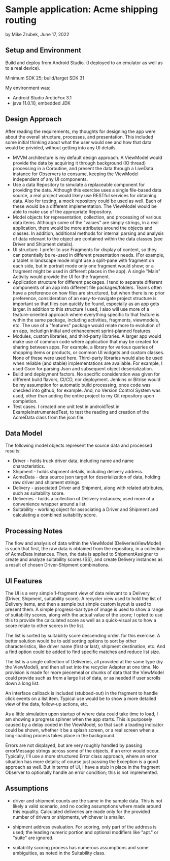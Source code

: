 # Sample application: Acme shipping routing
by Mike Zrubek, June 17, 2022


## Setup and Environment

Build and deploy from Android Studio. (I deployed to an emulator as well as to a real device).

Minimum SDK 25; build/target SDK 31

My environment was:
- Android Studio ArcticFox 3.1
- java 11.0.10, embedded JDK


## Design Approach

After reading the requirements, my thoughts for designing the app were about the overall structure,
processes, and presentation. This included some initial thinking about what the user would see and
how that data would be privided, without getting into any UI details.
- MVVM architecture is my default design approach. A ViewModel would provide the data by acquiring 
  it through background (IO thread) processing in a Coroutine, and present the data through a 
  LiveData instance for Observers to consume, keeping the ViewModel independent of any UI components.
- Use a data Repository to simulate a replaceable component for providing the data. Although 
  this exercise uses a single file-based data source, a real project would likely use RESTful services
  for obtaining data. Also for testing, a mock repository could be used as well. Each of these would
  be a different implementation. The ViewModel would be able to make use of the appropriate Repository.
- Model objects for representation, collection, and processing of various data items. Although some
  of the "values" are simply strings, in a real application, there would be more attributes around
  the objects and classes. In addition, additional methods for internal parsing and analysis of
  data relevant to the object are contained within the data classes (see Driver and Shipment details).
- UI structure. I prefer to use Fragments for display of content, so they can potentially be re-used
  in different presentation needs. (For example, a tablet in landscape mode might use a split-pane with
  fragment on each side, but in portrait mode only one fragment would show; or a fragment might be used
  in different places in the app). A single "Main" Activity would provide the UI for the fragment.
- Application structure for different packages. I tend to separate different components of an app into
  different file packages/folders. Teams often have a preference on how files are structured, but
  when there is no prior preference, consideration of an easy-to-navigate project structure is 
  important so that files can quickly be found, especially as an app gets larger. In addition to this
  structure I used, I also will use more of a feature-oriented approach where everything specific
  to that feature is within the same package, including activities, fragments, viewmodels, etc.
  The use of a "features" package would relate more to evolution of an app, includign initial and
  enhancement sprint-planned features.
- Modules, custom libraries, and third-party libraries. A larger app would make use of common code
  where application that may be created for sharing between apps. For example, a library for various
  queries of shopping items or products, or common UI widgets and custom classes. None of these were
  used here. Third-party libraries would also be used when reliable (and stable) implementations are 
  available. For example, I used Gson for parsing Json and subsequent object deserialization.
- Build and deployment factors. No specific consideration was given for different build flavors, CI/CD,
  nor deployment. Jenkins or Bitrise would be my assumption for automatic build processing, once
  code was checked into github, for example. And, no Version Control System was used, other than
  adding the entire project to my Git repository upon completion.
- Test cases. I created one unit test in androidTest in ExampleInstrumentedTest, to test the reading
  and creation of the AcmeData class from the json file.
  

## Data Model

The following model objects represent the source data and processed results:
- Driver - holds truck driver data, including name and name characteristics.
- Shipment - holds shipment details, including delivery address.
- AcmeData - data source json target for deserialization of data, holding raw driver and shipment strings.
- Delivery - associated Driver and Shipment, along with related attributes, such as suitability score.
- Deliveries - holds a collection of Delivery instances; used more of a convenience wrapper around a list.
- Suitability - working object for associating a Driver and Shipment and calculating a combined suitability score. 


## Processing Notes

The flow and analysis of data within the ViewModel (DeliveriesViewModel) is such that first, the
raw data is obtained from the repository, in a collection of AcmeData instances. Then, the data
is applied to ShipmentAssigner to create and analyze suitability scores (SS), and create Delivery
instances as a result of chosen Driver-Shipment combinations.


## UI Features

The UI is a very simple 1-fragment view of data relevant to a Delivery (Driver, Shipment, suitability score).
A recycler view used to hold the list of Delivery items, and then a sample but simple custom layout
is used to present them. A simple progress-bar type of image is used to show a range of suitability
scores, along with the actual value of the score; I opted to use this to provide the calculated
score as well as a quick-visual as to how a score relate to other scores in the list.

The list is sorted by suitability score descending order. for this exercise. A better solution
would be to add sorting options to sort by other characteristics, like driver name (first or last),
shipment destination, etc. And a find option could be added to find specific matches and reduce list size.

The list is a single collection of Deliveries, all provided at the same type (by the ViewModel), and
then all set into the recycler Adapter at one time. No provision is made for more piecemeal or chunks
of data that the ViewModel could provide such as from a large list of data, or as needed if user
scrolls down a long list.

An interface callback is included (stubbed-out) in the fragment to handle click events on a list
item. Typical use would be to show a more detailed view of the data, follow-up actions, etc.

As a little simulation upon startup of where data could take time to load, I am showing a progress
spinner when the app starts. This is purposely caused by a delay coded in the ViewModel, so that
such a loading indicator could be shown, whether it be a splash screen, or a real screen when a 
long-loading process takes place in the background.

Errors are not displayed, but are very roughly handled by passing errorMessage strings across
some of the objects, if an error would occur. Typically, I'll use a more structured Error class
approach, where an error situation has more details; of course just passing the Exception is a good 
approach as well. But in terms of UI, I have a stub in place in the fragment Observer to optionally
handle an error condition; this is not implemented.


## Assumptions

- driver and shipment counts are the same in the sample data. This is not likely a valid scenario,
and no coding assumptions where made around this equality. Calculated deliveries are made only for
the provided number of drivers or shipments, whichever is smaller.

- shipment address evaluation. For scoring, only part of the address is used; the leading numeric
portion and optional modifiers like "apt." or "suite" are ignored.

- suitability scoring process has numerous assumptions and some ambiguities, 
as noted in the Suitability class. 

